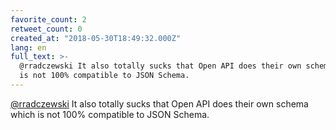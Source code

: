 ```yaml
---
favorite_count: 2
retweet_count: 0
created_at: "2018-05-30T18:49:32.000Z"
lang: en
full_text: >-
  @rradczewski It also totally sucks that Open API does their own schema which
  is not 100% compatible to JSON Schema.
---
```


[@rradczewski](https://twitter.com/rradczewski) It also totally sucks that Open
API does their own schema which is not 100% compatible to JSON Schema.

